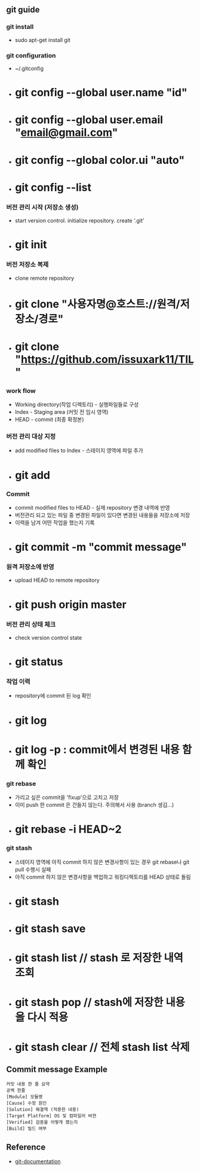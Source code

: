## git guide

### git install
- sudo apt-get install git

### git configuration
- ~/.gitconfig
- # git config --global user.name "id"
- # git config --global user.email "email@gmail.com"
- # git config --global color.ui "auto"
- # git config --list

### 버전 관리 시작 (저장소 생성) 
- start version control. initialize repository. create '.git' 
- # git init

### 버전 저장소 복제
- clone remote repository
- # git clone "사용자명@호스트://원격/저장소/경로"
- # git clone "https://github.com/issuxark11/TIL"

### work flow
- Working directory(작업 디렉토리) - 실행파일들로 구성
- Index - Staging area (커밋 전 임시 영역)
- HEAD - commit (최종 확정본)

### 버전 관리 대상 지정 
- add modified files to Index - 스테이지 영역에 파일 추가
- # git add <file name>

### Commit
- commit modified files to HEAD - 실제 repository 변경 내역에 반영
- 버전관리 되고 있는 파일 중 변경된 파일이 있다면 변경된 내용들을 저장소에 저장
- 이력을 남겨 어떤 작업을 했는지 기록
- # git commit -m "commit message"

### 원격 저장소에 반영 
- upload HEAD to remote repository
- # git push origin master

### 버전 관리 상태 체크
- check version control state
- # git status

### 작업 이력 
- repository에 commit 된 log 확인
- # git log
- # git log -p <file name> : commit에서 변경된 내용 함께 확인

### git rebase
- 가리고 싶은 commit을 'fixup'으로 고치고 저장
- 이미 push 한 commit 은 건들지 않는다. 주의해서 사용 (branch 생김...)
- # git rebase -i HEAD~2

### git stash
- 스테이지 영역에 아직 commit 하지 않은 변경사항이 있는 경우 git rebase나 git pull 수행시 실패 
- 아직 commit 하지 않은 변경사항을 백업하고 워킹디렉토리를 HEAD 상태로 돌림
- # git stash
- # git stash save
- # git stash list // stash 로 저장한 내역 조회
- # git stash pop // stash에 저장한 내용을 다시 적용
- # git stash clear // 전체 stash list 삭제
## Commit message Example
```shell
커밋 내용 한 줄 요약
공백 한줄 
[Module] 모듈명
[Cause] 수정 원인
[Solution] 해결책 (적용한 내용)
[Target Platform] OS 및 컴파일러 버젼
[Verified] 검증을 어떻게 했는지
[Build] 빌드 여부
```

## Reference
* [git-documentation](https://git-scm.com/docs)